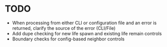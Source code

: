 # TODO

- When processing from either CLI or configuration file and an error is returned,
clarify the source of the error (CLI/File)
- Add dupe checking for new life spawn and existing life remain controls
- Boundary checks for config-based neighbor controls
